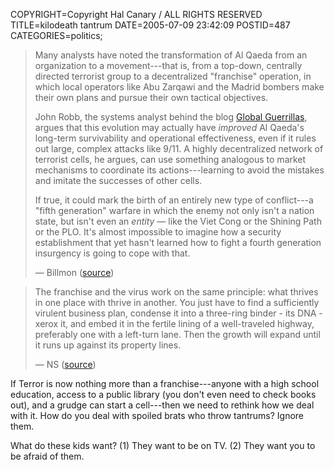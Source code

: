 COPYRIGHT=Copyright Hal Canary / ALL RIGHTS RESERVED
TITLE=kilodeath tantrum
DATE=2005-07-09 23:42:09
POSTID=487
CATEGORIES=politics;

> Many analysts have noted the transformation of Al Qaeda from an organization to a movement---that is, from a top-down, centrally directed terrorist group to a decentralized "franchise" operation, in which local operators like Abu Zarqawi and the Madrid bombers make their own plans and pursue their own tactical objectives.
> 
> John Robb, the systems analyst behind the blog [Global Guerrillas](http://globalguerrillas.typepad.com/globalguerrillas/2005/07/journal__a_caut.html), argues that this evolution may actually have _improved_ Al Qaeda's long-term survivability and operational effectiveness, even if it rules out large, complex attacks like 9/11. A highly decentralized network of terrorist cells, he argues, can use something analogous to market mechanisms to coordinate its actions---learning to avoid the mistakes and imitate the successes of other cells.
> 
> If true, it could mark the birth of an entirely new type of conflict---a "fifth generation" warfare in which the enemy not only isn't a nation state, but isn't even an _entity_ — like the Viet Cong or the Shining Path or the PLO. It's almost impossible to imagine how a security establishment that yet hasn't learned how to fight a fourth generation insurgency is going to cope with that.
> 
> — Billmon ([source](http://billmon.org/archives/001986.html))

> The franchise and the virus work on the same principle: what thrives in one place with thrive in another. You just have to find a sufficiently virulent business plan, condense it into a three-ring binder - its DNA - xerox it, and embed it in the fertile lining of a well-traveled highway, preferably one with a left-turn lane. Then the growth will expand until it runs up against its property lines.
> 
> — NS ([source](/isbn/?0553380958))

If Terror is now nothing more than a franchise---anyone with a high school education, access to a public library (you don't even need to check books out), and a grudge can start a cell---then we need to rethink how we deal with it. How do you deal with spoiled brats who throw tantrums? Ignore them.

What do these kids want? (1) They want to be on TV. (2) They want you to be afraid of them.
